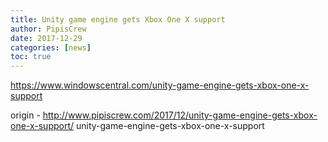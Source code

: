 ```yaml
---
title: Unity game engine gets Xbox One X support
author: PipisCrew
date: 2017-12-29
categories: [news]
toc: true
---
```


https://www.windowscentral.com/unity-game-engine-gets-xbox-one-x-support

origin - http://www.pipiscrew.com/2017/12/unity-game-engine-gets-xbox-one-x-support/ unity-game-engine-gets-xbox-one-x-support